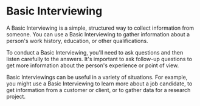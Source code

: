 
# Basic Interviewing
A Basic Interviewing is a simple, structured way to collect information from someone. You can use a Basic Interviewing to gather information about a person's work history, education, or other qualifications.

To conduct a Basic Interviewing, you'll need to ask questions and then listen carefully to the answers. It's important to ask follow-up questions to get more information about the person's experience or point of view.

 Basic Interviewings can be useful in a variety of situations. For example, you might use a Basic Interviewing to learn more about a job candidate, to get information from a customer or client, or to gather data for a research project.